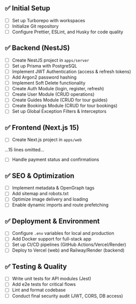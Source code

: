 ## ✅ Initial Setup
- [ ] Set up Turborepo with workspaces
- [ ] Initialize Git repository
- [ ] Configure Prettier, ESLint, and Husky for code quality

## ✅ Backend (NestJS)
- [ ] Create NestJS project in `apps/server`
- [ ] Set up Prisma with PostgreSQL
- [ ] Implement JWT Authentication (access & refresh tokens)
- [ ] Add Argon2 password hashing
- [ ] Implement Soft Delete functionality
- [ ] Create Auth Module (login, register, refresh)
- [ ] Create User Module (CRUD operations)
- [ ] Create Guides Module (CRUD for tour guides)
- [ ] Create Bookings Module (CRUD for tour bookings)
- [ ] Set up Global Exception Filters & Interceptors

## ✅ Frontend (Next.js 15)
- [ ] Create Next.js project in `apps/web`

...15 lines omitted...

  - [ ] Handle payment status and confirmations

## ✅ SEO & Optimization
- [ ] Implement metadata & OpenGraph tags
- [ ] Add sitemap and robots.txt
- [ ] Optimize image delivery and loading
- [ ] Enable dynamic imports and route prefetching

## ✅ Deployment & Environment
- [ ] Configure `.env` variables for local and production
- [ ] Add Docker support for full-stack app
- [ ] Set up CI/CD pipelines (GitHub Actions/Vercel/Render)
- [ ] Deploy to Vercel (web) and Railway/Render (backend)

## ✅ Testing & Quality
- [ ] Write unit tests for API modules (Jest)
- [ ] Add e2e tests for critical flows
- [ ] Lint and format codebase
- [ ] Conduct final security audit (JWT, CORS, DB access)
